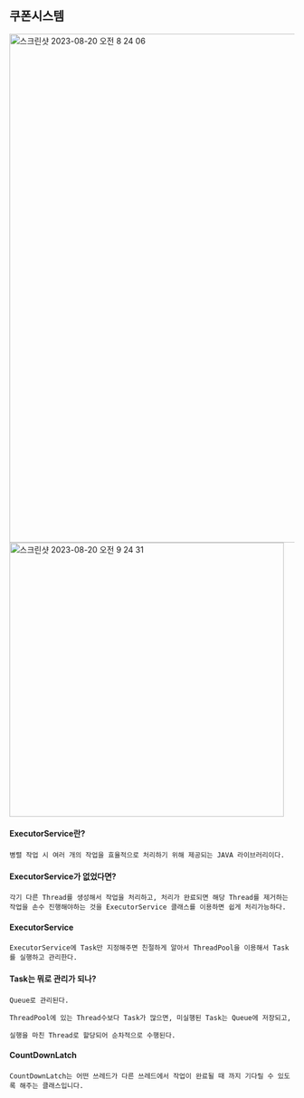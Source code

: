 ## 쿠폰시스템
<img width="900" alt="스크린샷 2023-08-20 오전 8 24 06" src="https://github.com/hachanghyun/CouponSystem/assets/33058284/400b2053-dc3c-4990-a3e1-1ad086f7cc96">

<img width="485" alt="스크린샷 2023-08-20 오전 9 24 31" src="https://github.com/hachanghyun/CouponSystem/assets/33058284/559d52d8-0fcf-4dac-9527-d655feb17205">

#### ExecutorService란?
    병렬 작업 시 여러 개의 작업을 효율적으로 처리하기 위해 제공되는 JAVA 라이브러리이다.

#### ExecutorService가 없었다면?
    각기 다른 Thread를 생성해서 작업을 처리하고, 처리가 완료되면 해당 Thread를 제거하는 작업을 손수 진행해야하는 것을 ExecutorService 클래스를 이용하면 쉽게 처리가능하다.

#### ExecutorService
    ExecutorService에 Task만 지정해주면 친절하게 알아서 ThreadPool을 이용해서 Task를 실행하고 관리한다.

#### Task는 뭐로 관리가 되나?
    Queue로 관리된다.
    
    ThreadPool에 있는 Thread수보다 Task가 많으면, 미실행된 Task는 Queue에 저장되고,
    
    실행을 마친 Thread로 할당되어 순차적으로 수행된다.


#### CountDownLatch 
    CountDownLatch는 어떤 쓰레드가 다른 쓰레드에서 작업이 완료될 때 까지 기다릴 수 있도록 해주는 클래스입니다.
